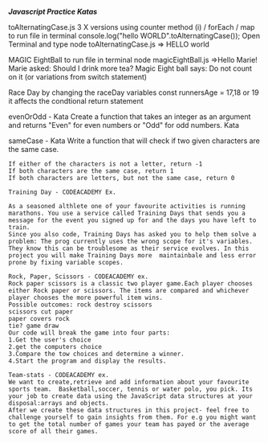 **_Javascript Practice Katas_**

toAlternatingCase.js 3 X versions using counter method (i) / forEach / map
to run file in terminal
console.log("hello WORLD".toAlternatingCase());
Open Terminal and type
node toAlternatingCase.js
=> HELLO world

MAGIC EightBall
to run file in terminal
node magicEightBall.js
=>Hello Marie!
Marie asked: Should I drink more tea?
Magic Eight ball says: Do not count on it
(or variations from switch statement)

Race Day
by changing the raceDay variables
const runnersAge = 17,18 or 19 it affects the condtional return statement

evenOrOdd - Kata
Create a function that takes an integer as an argument and returns "Even" for even numbers or "Odd" for odd numbers.
Kata

sameCase - Kata
Write a function that will check if two given characters are the same case.

    If either of the characters is not a letter, return -1
    If both characters are the same case, return 1
    If both characters are letters, but not the same case, return 0

    Training Day - CODEACADEMY Ex.

    As a seasoned althlete one of your favourite activities is running marathons. You use a service called Training Days that sends you a message for the event you signed up for and the days you have left to train.
    Since you also code, Training Days has asked you to help them solve a problem: The prog currently uses the wrong scope for it's variables. They know this can be troublesome as their service evolves. In this project you will make Training Days more  maintainbale and less error prone by fixing variable scopes.

    Rock, Paper, Scissors - CODEACADEMY ex.
    Rock paper scissors is a classic two player game.Each player chooses either Rock paper or scissors. The items are compared and whichever player chooses the more powerful item wins.
    Possible outcomes: rock destroy scissors
    scissors cut paper
    paper covers rock
    tie? game draw
    Our code will break the game into four parts:
    1.Get the user's choice
    2.get the computers choice
    3.Compare the tow choices and determine a winner.
    4.Start the program and display the results.

    Team-stats - CODEACADEMY ex.
    We want to create,retrieve and add information about your favourite sports team.  Basketball,soccer, tennis or water polo, you pick. Its your job to create data using the JavaScript data structures at your disposal:arrays and objects.
    After we create these data structures in this project- feel free to challenge yourself to gain insights from them. For e.g you might want to get the total number of games your team has payed or the average score of all their games.
